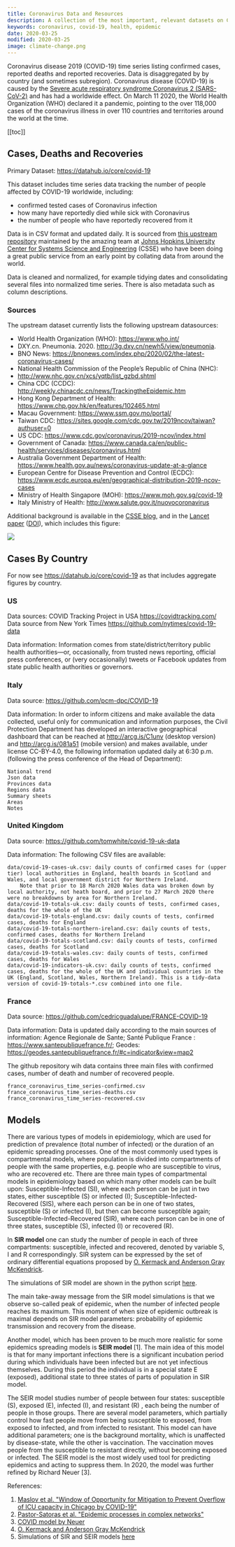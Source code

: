 ```yaml
---
title: Coronavirus Data and Resources
description: A collection of the most important, relevant datasets on Coronavirus (COVID-19) outbreak.
keywords: coronavirus, covid-19, health, epidemic
date: 2020-03-25
modified: 2020-03-25
image: climate-change.png
---
```


Coronavirus disease 2019 (COVID-19) time series listing confirmed cases, reported deaths and reported recoveries. Data is disaggregated by by country (and sometimes subregion). Coronavirus disease (COVID-19) is caused by the [Severe acute respiratory syndrome Coronavirus 2 (SARS-CoV-2)][sars2] and has had a worldwide effect. On March 11 2020, the World Health Organization (WHO) declared it a pandemic, pointing to the over 118,000 cases of the coronavirus illness in over 110 countries and territories around the world at the time.

[covid]: https://en.wikipedia.org/wiki/Coronavirus_disease_2019
[sars2]: https://en.wikipedia.org/wiki/Severe_acute_respiratory_syndrome_coronavirus_2

[[toc]]

## Cases, Deaths and Recoveries

Primary Dataset: https://datahub.io/core/covid-19

This dataset includes time series data tracking the number of people affected by COVID-19 worldwide, including:

* confirmed tested cases of Coronavirus infection
* how many have reportedly died while sick with Coronavirus
* the number of people who have reportedly recovered from it

Data is in CSV format and updated daily. It is sourced from [this upstream repository](https://github.com/CSSEGISandData/COVID-19) maintained by the amazing team at [Johns Hopkins University Center for Systems Science and Engineering](https://systems.jhu.edu/) (CSSE) who have been doing a great public service from an early point by collating data from around the world.

Data is cleaned and normalized, for example tidying dates and consolidating several files into normalized time series. There is also metadata such as column descriptions.

### Sources

The upstream dataset currently lists the following upstream datasources:

- World Health Organization (WHO): https://www.who.int/
- DXY.cn. Pneumonia. 2020. http://3g.dxy.cn/newh5/view/pneumonia.
- BNO News: https://bnonews.com/index.php/2020/02/the-latest-coronavirus-cases/
- National Health Commission of the People’s Republic of China (NHC):
- http://www.nhc.gov.cn/xcs/yqtb/list_gzbd.shtml
- China CDC (CCDC): http://weekly.chinacdc.cn/news/TrackingtheEpidemic.htm
- Hong Kong Department of Health: https://www.chp.gov.hk/en/features/102465.html
- Macau Government: https://www.ssm.gov.mo/portal/
- Taiwan CDC: https://sites.google.com/cdc.gov.tw/2019ncov/taiwan?authuser=0
- US CDC: https://www.cdc.gov/coronavirus/2019-ncov/index.html
- Government of Canada: https://www.canada.ca/en/public-health/services/diseases/coronavirus.html
- Australia Government Department of Health: https://www.health.gov.au/news/coronavirus-update-at-a-glance
- European Centre for Disease Prevention and Control (ECDC): https://www.ecdc.europa.eu/en/geographical-distribution-2019-ncov-cases
- Ministry of Health Singapore (MOH): https://www.moh.gov.sg/covid-19
- Italy Ministry of Health: http://www.salute.gov.it/nuovocoronavirus

Additional background is available in the [CSSE blog](https://systems.jhu.edu/research/public-health/ncov/), and in the [Lancet paper](https://www.thelancet.com/journals/laninf/article/PIIS1473-3099(20)30120-1/fulltext) ([DOI](https://doi.org/10.1016/S1473-3099(20)30120-1)), which includes this figure:

![](https://i.imgur.com/X32lUEU.png)

## Cases By Country

For now see https://datahub.io/core/covid-19 as that includes aggregate figures by country.


### US

Data sources: COVID Tracking Project in USA https://covidtracking.com/  
Data source from New York Times https://github.com/nytimes/covid-19-data 


Data information: 
Information comes from state/district/territory public health authorities—or, occasionally, from trusted news reporting, official press conferences, or (very occasionally) tweets or Facebook updates from state public health authorities or governors.

### Italy

Data source: https://github.com/pcm-dpc/COVID-19


Data information:
In order to inform citizens and make available the data collected, useful only for communication and information purposes, the Civil Protection Department has developed an interactive geographical dashboard that can be reached at http://arcg.is/C1unv (desktop version) and http://arcg.is/081a51 (mobile version) and makes available, under license CC-BY-4.0, the following information updated daily at 6:30 p.m. (following the press conference of the Head of Department):

    National trend
    Json data
    Provinces data
    Regions data
    Summary sheets
    Areas
    Notes

### United Kingdom

Data source: https://github.com/tomwhite/covid-19-uk-data


Data information: 
The following CSV files are available:

    data/covid-19-cases-uk.csv: daily counts of confirmed cases for (upper tier) local authorities in England, health boards in Scotland and Wales, and local government district for Northern Ireland.
        Note that prior to 18 March 2020 Wales data was broken down by local authority, not heath board, and prior to 27 March 2020 there were no breakdowns by area for Northern Ireland.
    data/covid-19-totals-uk.csv: daily counts of tests, confirmed cases, deaths for the whole of the UK
    data/covid-19-totals-england.csv: daily counts of tests, confirmed cases, deaths for England
    data/covid-19-totals-northern-ireland.csv: daily counts of tests, confirmed cases, deaths for Northern Ireland
    data/covid-19-totals-scotland.csv: daily counts of tests, confirmed cases, deaths for Scotland
    data/covid-19-totals-wales.csv: daily counts of tests, confirmed cases, deaths for Wales
    data/covid-19-indicators-uk.csv: daily counts of tests, confirmed cases, deaths for the whole of the UK and individual countries in the UK (England, Scotland, Wales, Northern Ireland). This is a tidy-data version of covid-19-totals-*.csv combined into one file.

### France

Data source: https://github.com/cedricguadalupe/FRANCE-COVID-19


Data information: 
Data is updated daily according to the main sources of information: 
Agence Regionale de Sante;    Santé Publique France : https://www.santepubliquefrance.fr/;   Geodes: https://geodes.santepubliquefrance.fr/#c=indicator&view=map2

The github repository wih data contains three main files with confirmed cases, number of death and number of recovered people.

    france_coronavirus_time_series-confirmed.csv
	france_coronavirus_time_series-deaths.csv 	
	france_coronavirus_time_series-recovered.csv

## Models
There are various types of models in epidemiology, which are used for prediction of prevalence (total number of infected) or the duration of an epidemic spreading processes. One of the most commonly used types is compartmental models, where population is divided into compartments of people with the same properties, e.g. people who are susceptible to virus, who are recovered etc.
There are three main types of compartmental models in epidemiology based on which many other models can be built upon: 
    Susceptible-Infected (SI), where each person can be just in two states, either susceptible (S) or infected (I); 
     Susceptible-Infected-Recovered (SIS), where each person can be in one of two states, susceptible (S) or infected (I), but then can become susceptible again;
     Susceptible-Infected-Recovered (SIR), where each person can be  in one of three states, susceptible (S), infected (I) or recovered (R).
     

In **SIR model** one can study the number of people in each of three compartments: susceptible, infected and recovered, denoted by variable S, I and R correspondingly. SIR system can be  expressed by the set of ordinary differential equations proposed by [O. Kermack and Anderson Gray McKendrick](https://en.wikipedia.org/wiki/Compartmental_models_in_epidemiology). 

The simulations of SIR model are shown in the python script [here](https://github.com/Liyubov/heterogeneous-dynamics-on-networks/blob/master/code_network_heterogen_models/spreading_SIR.py).

The main take-away message from the SIR model simulations is that we observe so-called peak of epidemic, when the number of infected people reaches its maximum. This moment of when size of epidemic outbreak is maximal depends on SIR model parameters: probability of epidemic transmission and recovery from the disease. 

Another model, which has been proven to be much more realistic for some epidemics spreading models is **SEIR model** [1]. 
The main idea of this model is that for many important infections there is a significant incubation period during which individuals have been infected but are not yet infectious themselves. During this period the individual is in a special state E (exposed), additional state to three states of parts of population in SIR model. 

The SEIR model studies number of people between four states: susceptible (S), exposed (E), infected (I), and resistant (R) , each being the number of people in those groups. There are several model parameters, which partially control how fast people move from being susceptible to exposed, from exposed to infected, and from infected to resistant. This model can have additional parameters; one is the background mortality, which is unaffected by disease-state, while the other is vaccination. The vaccination moves people from the susceptible to resistant directly, without becoming exposed or infected.
The SEIR model is the most widely used tool for predicting epidemics and acting to suppress them. In 2020, the model was further refined by Richard Neuer [3].


References:
1. [Maslov et al. "Window of Opportunity for Mitigation to Prevent Overflow of ICU capacity in Chicago by COVID-19"](https://arxiv.org/abs/2003.09564)
2. [Pastor-Satoras et al. "Epidemic processes in complex networks"](https://arxiv.org/abs/1408.2701)
3. [COVID model by Neuer](https://neherlab.org/covid19/)
4. [O. Kermack and Anderson Gray McKendrick](https://en.wikipedia.org/wiki/Compartmental_models_in_epidemiology)
5. Simulations of SIR and SEIR models [here](https://github.com/Liyubov/heterogeneous-dynamics-on-networks/blob/master/code_network_heterogen_models/spreading_SIR.py)
